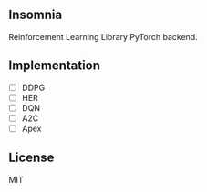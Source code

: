 ## Insomnia
Reinforcement Learning Library PyTorch backend.

## Implementation
- [ ] DDPG
- [ ] HER
- [ ] DQN
- [ ] A2C
- [ ] Apex

## License
MIT
